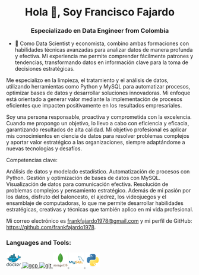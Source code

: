 <h1 align="center">Hola 👋, Soy Francisco Fajardo</h1>
<h3 align="center">Especializado en Data Engineer from Colombia</h3>


- 🌱 Como Data Scientist y economista, combino ambas formaciones con habilidades técnicas avanzadas para analizar datos de manera profunda y efectiva. Mi experiencia me permite comprender fácilmente patrones y tendencias, transformando datos en información clave para la toma de decisiones estratégicas.

Me especializo en la limpieza, el tratamiento y el análisis de datos, utilizando herramientas como Python y MySQL para automatizar procesos, optimizar bases de datos y desarrollar soluciones innovadoras. Mi enfoque está orientado a generar valor mediante la implementación de procesos eficientes que impacten positivamente en los resultados empresariales.

Soy una persona responsable, proactiva y comprometida con la excelencia. Cuando me propongo un objetivo, lo llevo a cabo con eficiencia y eficacia, garantizando resultados de alta calidad. Mi objetivo profesional es aplicar mis conocimientos en ciencia de datos para resolver problemas complejos y aportar valor estratégico a las organizaciones, siempre adaptándome a nuevas tecnologías y desafíos.

Competencias clave:

Análisis de datos y modelado estadístico.
Automatización de procesos con Python.
Gestión y optimización de bases de datos con MySQL.
Visualización de datos para comunicación efectiva.
Resolución de problemas complejos y pensamiento estratégico.
Además de mi pasión por los datos, disfruto del baloncesto, el ajedrez, los videojuegos y el ensamblaje de computadoras, lo que me permite desarrollar habilidades estratégicas, creativas y técnicas que también aplico en mi vida profesional.

Mi correo electrónico es frankfajardo1978@gmail.com y mi perfil de GitHub: https://github.com/frankfajardo1978.




<h3 align="left">Languages and Tools:</h3>
<p align="left"> <a href="https://www.docker.com/" target="_blank" rel="noreferrer"> <img src="https://raw.githubusercontent.com/devicons/devicon/master/icons/docker/docker-original-wordmark.svg" alt="docker" width="40" height="40"/> </a> <a href="https://cloud.google.com" target="_blank" rel="noreferrer"> <img src="https://www.vectorlogo.zone/logos/google_cloud/google_cloud-icon.svg" alt="gcp" width="40" height="40"/> </a> <a href="https://git-scm.com/" target="_blank" rel="noreferrer"> <img src="https://www.vectorlogo.zone/logos/git-scm/git-scm-icon.svg" alt="git" width="40" height="40"/> </a> <a href="https://www.mongodb.com/" target="_blank" rel="noreferrer"> <img src="https://raw.githubusercontent.com/devicons/devicon/master/icons/mongodb/mongodb-original-wordmark.svg" alt="mongodb" width="40" height="40"/> </a> <a href="https://www.mysql.com/" target="_blank" rel="noreferrer"> <img src="https://raw.githubusercontent.com/devicons/devicon/master/icons/mysql/mysql-original-wordmark.svg" alt="mysql" width="40" height="40"/> </a> <a href="https://www.python.org" target="_blank" rel="noreferrer"> <img src="https://raw.githubusercontent.com/devicons/devicon/master/icons/python/python-original.svg" alt="python" width="40" height="40"/> </a> </p>

